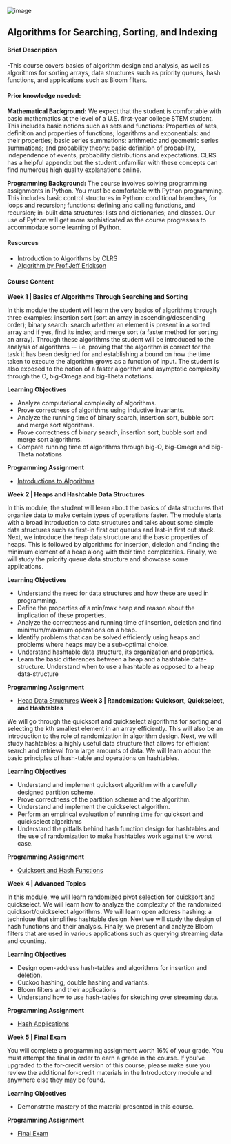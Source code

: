 ![image](https://github.com/laithrasheed/DTSA-5301-Final-Project-NYPD-Shooting-Incidents-Dataset/assets/124019127/95013a6a-f130-41c2-88e5-78204413b2eb)
## Algorithms for Searching, Sorting, and Indexing				
 
#### Brief Description
-This course covers basics of algorithm design and analysis, as well as algorithms for sorting arrays, data structures such as priority queues, hash functions, and applications such as Bloom filters.

#### Prior knowledge needed: 

**Mathematical Background:** 
We expect that the student is comfortable with basic mathematics at the level of a U.S. first-year college STEM student. This includes basic notions such as sets and functions: Properties of sets, definition and properties of functions; logarithms and exponentials: and their properties; basic series summations: arithmetic and geometric series summations; and probability theory: basic definition of probability, independence of events, probability distributions and expectations.  CLRS has a helpful appendix but the student unfamiliar with these concepts can find numerous high quality explanations online.

**Programming Background:** 
The course involves solving programming assignments in Python. You must be comfortable with Python programming. This includes basic control structures in Python: conditional branches, for loops and recursion; functions: defining and calling functions, and recursion; in-built data structures: lists and dictionaries; and classes. Our use of Python will get more sophisticated as the course progresses to accommodate some learning of Python. 


#### Resources
- Introduction to Algorithms by CLRS
- [Algorithm by Prof.Jeff Erickson](https://jeffe.cs.illinois.edu/teaching/algorithms/)

#### Course Content

**Week 1 | Basics of Algorithms Through Searching and Sorting**

In this module the student will learn the very basics of algorithms through three examples: insertion sort (sort an array in ascending/descending order); binary search: search whether an element is present in a sorted array and if yes, find its index; and merge sort (a faster method for sorting an array). Through these algorithms the student will be introduced to the analysis of algorithms -- i.e, proving that the algorithm is correct for the task it has been designed for and establishing a bound on how the time taken to execute the algorithm grows as a function of input. The student is also exposed to the notion of a faster algorithm and asymptotic complexity through the O, big-Omega and big-Theta notations.

**Learning Objectives**
- Analyze computational complexity of algorithms.
- Prove correctness of algorithms using inductive invariants.
- Analyze the running time of binary search, insertion sort, bubble sort and merge sort algorithms.
- Prove correctness of binary search, insertion sort, bubble sort and merge sort algorithms.
- Compare running time of algorithms through big-O, big-Omega and big-Theta notations

**Programming Assignment**
- [Introductions to Algorithms](https://github.com/laithrasheed/MSDS_Program_Private/blob/main/Data%20Science%20Foundations/Data%20Structures%20and%20Algorithms/1-Algorithms%20for%20Searching%20Sorting%20and%20Indexing/M1-Introduction-to-Algorithms.ipynb)

**Week 2 | Heaps and Hashtable Data Structures**

In this module, the student will learn about the basics of data structures that organize data to make certain types of operations faster. The module starts with a broad introduction to data structures and talks about some simple data structures such as first-in first out queues and last-in first out stack. Next, we introduce the heap data structure and the basic properties of heaps. This is followed by algorithms for insertion, deletion and finding the minimum element of a heap along with their time complexities. Finally, we will study the priority queue data structure and showcase some applications.

**Learning Objectives**
- Understand the need for data structures and how these are used in programming.
- Define the properties of a min/max heap and reason about the implication of these properties.
- Analyze the correctness and running time of insertion, deletion and find minimum/maximum operations on a heap.
- Identify problems that can be solved efficiently using heaps and problems where heaps may be a sub-optimal choice.
- Understand hashtable data structure, its organization and properties.
- Learn the basic differences between a heap and a hashtable data-structure. Understand when to use a hashtable as opposed to a heap data-structure

**Programming Assignment**
- [Heap Data Structures](https://github.com/laithrasheed/MSDS_Program_Private/blob/main/Data%20Science%20Foundations/Data%20Structures%20and%20Algorithms/1-Algorithms%20for%20Searching%20Sorting%20and%20Indexing/M2-Heap-Data-Structures.ipynb)
**Week 3 | Randomization: Quicksort, Quickselect, and Hashtables**

We will go through the quicksort and quickselect algorithms for sorting and selecting the kth smallest element in an array efficiently. This will also be an introduction to the role of randomization in algorithm design. Next, we will study hashtables: a highly useful data structure that allows for efficient search and retrieval from large amounts of data. We will learn about the basic principles of hash-table and operations on hashtables.

**Learning Objectives**
- Understand and implement quicksort algorithm with a carefully designed partition scheme.
- Prove correctness of the partition scheme and the algorithm.
- Understand and implement the quickselect algorithm.
- Perform an empirical evaluation of running time for quicksort and quickselect algorithms
- Understand the pitfalls behind hash function design for hashtables and the use of randomization to make hashtables work against the worst case.

**Programming Assignment**
- [Quicksort and Hash Functions](https://github.com/laithrasheed/MSDS_Program_Private/blob/main/Data%20Science%20Foundations/Data%20Structures%20and%20Algorithms/1-Algorithms%20for%20Searching%20Sorting%20and%20Indexing/M3-Quicksort-and-Hash-Functions.ipynb)

**Week 4 | Advanced Topics**

In this module, we will learn randomized pivot selection for quicksort and quickselect. We will learn how to analyze the complexity of the randomized quicksort/quickselect algorithms. We will learn open address hashing: a technique that simplifies hashtable design. Next we will study the design of hash functions and their analysis. Finally, we present and analyze Bloom filters that are used in various applications such as querying streaming data and counting.

**Learning Objectives**
- Design open-address hash-tables and algorithms for insertion and deletion.
- Cuckoo hashing, double hashing and variants.
- Bloom filters and their applications
- Understand how to use hash-tables for sketching over streaming data.

**Programming Assignment**
- [Hash Applications](https://github.com/laithrasheed/MSDS_Program_Private/blob/main/Data%20Science%20Foundations/Data%20Structures%20and%20Algorithms/1-Algorithms%20for%20Searching%20Sorting%20and%20Indexing/M4-Hash-Applications.ipynb)

**Week 5 | Final Exam**

You will complete a programming assignment worth 16% of your grade. You must attempt the final in order to earn a grade in the course. If you've upgraded to the for-credit version of this course, please make sure you review the additional for-credit materials in the Introductory module and anywhere else they may be found.

**Learning Objectives**
- Demonstrate mastery of the material presented in this course.

**Programming Assignment**
- [Final Exam](https://github.com/laithrasheed/MSDS_Program_Private/blob/main/Data%20Science%20Foundations/Data%20Structures%20and%20Algorithms/1-Algorithms%20for%20Searching%20Sorting%20and%20Indexing/M5-Final-Exam.ipynb)




